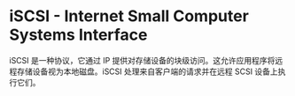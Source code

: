 iSCSI - Internet Small Computer Systems Interface
=============

iSCSI 是一种协议，它通过 IP 提供对存储设备的块级访问。这允许应用程序将远程存储设备视为本地磁盘。iSCSI 处理来自客户端的请求并在远程 SCSI 设备上执行它们。

